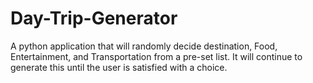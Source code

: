 # Day-Trip-Generator
A python application that will randomly decide destination, Food, Entertainment, and Transportation from a pre-set list. It will continue to generate this until the user is satisfied with a choice.

